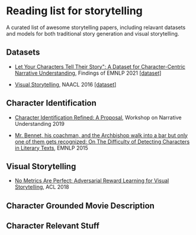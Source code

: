 # Reading list for storytelling

A curated list of awesome storytelling papers, including relavant datasets and models for both traditional story generation and visual storytelling.

## Datasets

* [Let Your Characters Tell Their Story": A Dataset for Character-Centric Narrative Understanding](https://arxiv.org/abs/2109.05438), Findings of EMNLP 2021 [[dataset]](https://github.com/fabrahman/char-centric-story) 

* [Visual Storytelling](https://arxiv.org/abs/1604.03968), NAACL 2016 [[dataset]](https://visionandlanguage.net/VIST/)


## Character Identification

* [Character Identification Refined: A Proposal](https://aclanthology.org/W19-2402/), Workshop on Narrative Understanding 2019

* [Mr. Bennet, his coachman, and the Archbishop walk into a bar but only one of them gets recognized: On The Difficulty of Detecting Characters in Literary Texts](https://aclanthology.org/D15-1088/), EMNLP 2015


## Visual Storytelling

* [No Metrics Are Perfect: Adversarial Reward Learning for Visual Storytelling](https://arxiv.org/abs/1804.09160), ACL 2018

## Character Grounded Movie Description

## Character Relevant Stuff

